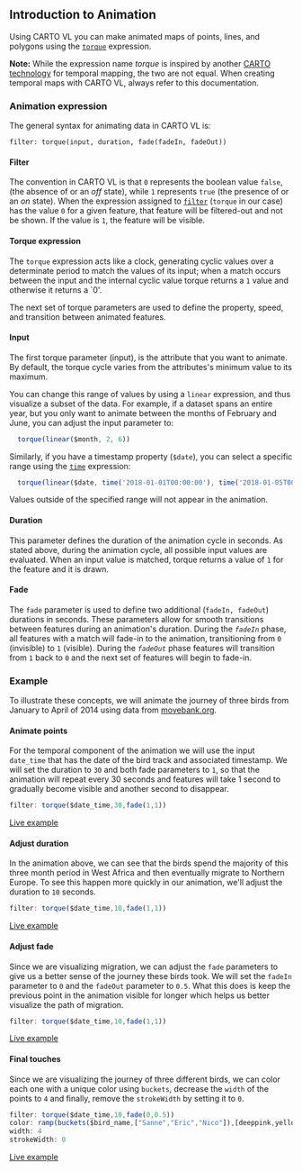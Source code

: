 ## Introduction to Animation

Using CARTO VL you can make animated maps of points, lines, and polygons using the [`torque`](https://carto.com/developers/carto-vl/reference/#cartoexpressionstorque) expression.

**Note:**
While the expression name *torque* is inspired by another [CARTO technology](https://carto.com/torque/) for temporal mapping, the two are not equal. When creating temporal maps with CARTO VL, always refer to this documentation.

### Animation expression

The general syntax for animating data in CARTO VL is:

```
filter: torque(input, duration, fade(fadeIn, fadeOut))
```

#### Filter

The convention in CARTO VL is that `0` represents the boolean value `false`, (the absence of or an *off* state), while `1` represents `true` (the presence of or an *on* state). When the expression assigned to [`filter`](https://carto.com/developers/carto-vl/reference/#cartoexpressions) (`torque` in our case) has the value `0` for a given feature, that feature will be filtered-out and not be shown. If the value is `1`, the feature will be visible.

#### Torque expression

The `torque` expression acts like a clock, generating cyclic values over a determinate period to match the values of its input; when a match occurs between the input and the internal cyclic value torque returns a `1` value and otherwise it returns a `0'.

The next set of torque parameters are used to define the property, speed, and transition between animated features.

#### Input

The first torque parameter (input), is the attribute that you want to animate. By default, the torque cycle varies from the attributes's minimum value
to its maximum.

You can change this range of values by using a `linear` expression, and thus visualize a subset of the data. For example, if a dataset spans an entire year, but you only want to animate between the months of February and June, you can adjust the input parameter to:

```js
  torque(linear($month, 2, 6))
```

Similarly, if you have a timestamp property (`$date`), you can select a specific range using the [`time`](https://carto.com/developers/carto-vl/reference/#cartoexpressionstime) expression:

```js
  torque(linear($date, time('2018-01-01T00:00:00'), time('2018-01-05T00:00:00'))
```

Values outside of the specified range will not appear in the animation.

#### Duration

This parameter defines the duration of the animation cycle in seconds. As stated above, during the animation cycle, all possible input values are evaluated. When an input value is matched, torque returns a value of `1` for the feature and it is drawn.

#### Fade

The `fade` parameter is used to define two additional (`fadeIn, fadeOut`) durations in seconds. These parameters allow for smooth transitions between features during an animation's duration. During the *`fadeIn`* phase, all features with a match will fade-in to the animation, transitioning from `0` (invisible) to `1` (visible). During the *`fadeOut`* phase features will transition from `1` back to `0` and the next set of features will begin to fade-in.

### Example

To illustrate these concepts, we will animate the journey of three birds from January to April of 2014 using data from [movebank.org](https://www.movebank.org/).

#### Animate points

For the temporal component of the animation we will use the input `date_time` that has the date of the bird track and associated timestamp. We will set the duration to `30` and both fade parameters to `1`, so that the animation will repeat every 30 seconds and features will take 1 second to gradually become visible and another second
to disappear.

```js
filter: torque($date_time,30,fade(1,1))
```
[Live example](http://carto.com/developers/carto-vl/examples/maps/guides/animation/step-1.html)

#### Adjust duration

In the animation above, we can see that the birds spend the majority of this three month period in West Africa and then eventually migrate to Northern Europe. To see this happen more quickly in our animation, we'll adjust the duration to `10` seconds.

```js
filter: torque($date_time,10,fade(1,1))
```
[Live example](http://carto.com/developers/carto-vl/examples/maps/guides/animation/step-2.html)

#### Adjust fade

Since we are visualizing migration, we can adjust the `fade` parameters to give us a better sense of the journey these birds took. We will set the `fadeIn` parameter to `0` and the `fadeOut` parameter to `0.5`. What this does is keep the previous point in the animation visible for longer which helps us better visualize the path of migration.

```js
filter: torque($date_time,10,fade(1,1))
```
[Live example](http://carto.com/developers/carto-vl/examples/maps/guides/animation/step-3.html)

#### Final touches

Since we are visualizing the journey of three different birds, we can color each one with a unique color using `buckets`, decrease the `width` of the points to `4` and finally, remove the `strokeWidth` by setting it to `0`.

```js
filter: torque($date_time,10,fade(0,0.5))
color: ramp(buckets($bird_name,["Sanne","Eric","Nico"]),[deeppink,yellow,turquoise,gray])
width: 4
strokeWidth: 0
```
[Live example](http://carto.com/developers/carto-vl/examples/maps/guides/animation/step-4.html)


